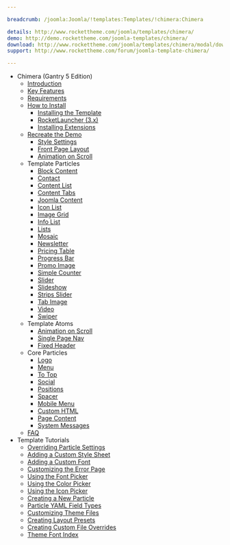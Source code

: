 ```yaml
---

breadcrumb: /joomla:Joomla/!templates:Templates/!chimera:Chimera

details: http://www.rockettheme.com/joomla/templates/chimera/
demo: http://demo.rockettheme.com/joomla-templates/chimera/
download: http://www.rockettheme.com/joomla/templates/chimera/modal/downloads
support: http://www.rockettheme.com/forum/joomla-template-chimera/

---
```


* Chimera (Gantry 5 Edition)
    + [Introduction]()
    * [Key Features](INDEX.md#key-features)
    * [Requirements](INDEX.md#requirements)
    * [How to Install](../../platform/templates.md#how-to-install)
        * [Installing the Template](http://docs.gantry.org/gantry5/basics/installation#installing-a-gantry-theme)
        * [RocketLauncher (3.x)](../../platform/rocketlauncher_3x.md)
        * [Installing Extensions](../../platform/extensions.md#how-to-install-an-extension)
    * [Recreate the Demo](demo.md)
        * [Style Settings](demo_settings.md)
        * [Front Page Layout](demo.md#home-page-layout-presets)
        - [Animation on Scroll](atom_aos.md)         
    + Template Particles  
        + [Block Content](particle_block.md)
        + [Contact](particle_contact.md)
        + [Content List](particle_contentlist.md)
        + [Content Tabs](particle_contenttabs.md)
        + [Joomla Content](particle_joomla.md)
        + [Icon List](particle_iconlist.md)
        + [Image Grid](particle_image.md)
        + [Info List](particle_info.md)
        + [Lists](particle_lists.md)
        + [Mosaic](particle_mosaic.md)
        + [Newsletter](particle_newsletter.md)
        + [Pricing Table](particle_pricing.md)
        + [Progress Bar](particle_progressbar.md)
        + [Promo Image](particle_promoimage.md)
        + [Simple Counter](particle_simplecounter.md)
        + [Slider](particle_slider.md)
        + [Slideshow](particle_slideshow.md)
        + [Strips Slider](particle_stripsslider.md)
        + [Tab Image](particle_tabimage.md)
        + [Video](particle_video.md)
        + [Swiper](particle_swiper.md)
    + Template Atoms
        + [Animation on Scroll](atom_aos.md)
        + [Single Page Nav](atom_singlepagenav.md)
        + [Fixed Header](atom_fixedheader.md)
    + Core Particles
        + [Logo](http://docs.gantry.org/gantry5/particles/logo)
        + [Menu](http://docs.gantry.org/gantry5/particles/menu-control)
        + [To Top](http://docs.gantry.org/gantry5/particles/to-top)
        + [Social](http://docs.gantry.org/gantry5/particles/social)
        + [Positions](http://docs.gantry.org/gantry5/particles/position)
        + [Spacer](http://docs.gantry.org/gantry5/particles/spacer)
        + [Mobile Menu](http://docs.gantry.org/gantry5/particles/mobile-menu)
        + [Custom HTML](http://docs.gantry.org/gantry5/particles/custom-html)
        + [Page Content](http://docs.gantry.org/gantry5/particles/page-content)
        + [System Messages](http://docs.gantry.org/gantry5/particles/system-messages)
    + [FAQ](faq.md)
* Template Tutorials
    * [Overriding Particle Settings](http://docs.gantry.org/gantry5/tutorials/overriding-particle-settings)
    * [Adding a Custom Style Sheet](http://docs.gantry.org/gantry5/tutorials/adding-a-custom-style-sheet)
    * [Adding a Custom Font](http://docs.gantry.org/gantry5/tutorials/fonts)
    * [Customizing the Error Page](http://docs.gantry.org/gantry5/tutorials/customize-the-error-page)
    * [Using the Font Picker](http://docs.gantry.org/gantry5/tutorials/using-the-font-picker)
    * [Using the Color Picker](http://docs.gantry.org/gantry5/tutorials/using-the-color-picker)
    * [Using the Icon Picker](http://docs.gantry.org/gantry5/tutorials/using-the-icon-picker)
    * [Creating a New Particle](http://docs.gantry.org/gantry5/advanced/creating-a-new-particle)
    * [Particle YAML Field Types](http://docs.gantry.org/gantry5/advanced/particle-yaml-field-types)
    * [Customizing Theme Files](http://docs.gantry.org/gantry5/advanced/customizing-theme-files)
    * [Creating Layout Presets](http://docs.gantry.org/gantry5/advanced/creating-layout-presets)
    * [Creating Custom File Overrides](http://docs.gantry.org/gantry5/advanced/file-overrides)
    * [Theme Font Index](../../../technical_tips/general/font_index.md)
